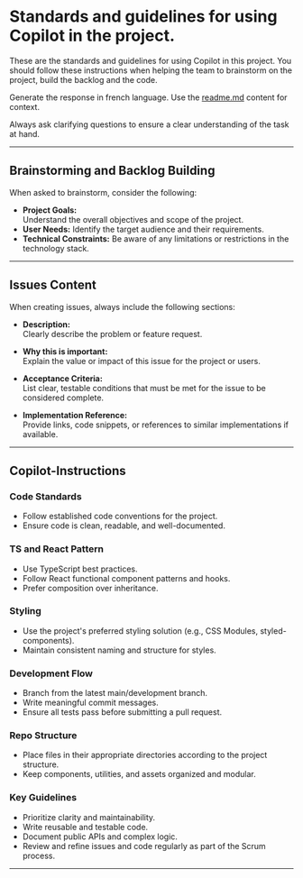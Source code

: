 # Standards and guidelines for using Copilot in the project.

These are the standards and guidelines for using Copilot in this project. 
You should follow these instructions when helping the team to brainstorm on the project, build the backlog and the code.

Generate the response in french language. Use the [readme.md](README.md) content for context.

Always ask clarifying questions to ensure a clear understanding of the task at hand.

---

## Brainstorming and Backlog Building

When asked to brainstorm, consider the following:
- **Project Goals:**  
  Understand the overall objectives and scope of the project.
- **User Needs:**
  Identify the target audience and their requirements.
- **Technical Constraints:**
  Be aware of any limitations or restrictions in the technology stack.

---

## Issues Content

When creating issues, always include the following sections:

- **Description:**  
  Clearly describe the problem or feature request.

- **Why this is important:**  
  Explain the value or impact of this issue for the project or users.

- **Acceptance Criteria:**  
  List clear, testable conditions that must be met for the issue to be considered complete.

- **Implementation Reference:**  
  Provide links, code snippets, or references to similar implementations if available.

---

## Copilot-Instructions

### Code Standards
- Follow established code conventions for the project.
- Ensure code is clean, readable, and well-documented.

### TS and React Pattern
- Use TypeScript best practices.
- Follow React functional component patterns and hooks.
- Prefer composition over inheritance.

### Styling
- Use the project's preferred styling solution (e.g., CSS Modules, styled-components).
- Maintain consistent naming and structure for styles.

### Development Flow
- Branch from the latest main/development branch.
- Write meaningful commit messages.
- Ensure all tests pass before submitting a pull request.

### Repo Structure
- Place files in their appropriate directories according to the project structure.
- Keep components, utilities, and assets organized and modular.

### Key Guidelines
- Prioritize clarity and maintainability.
- Write reusable and testable code.
- Document public APIs and complex logic.
- Review and refine issues and code regularly as part of the Scrum process.

---